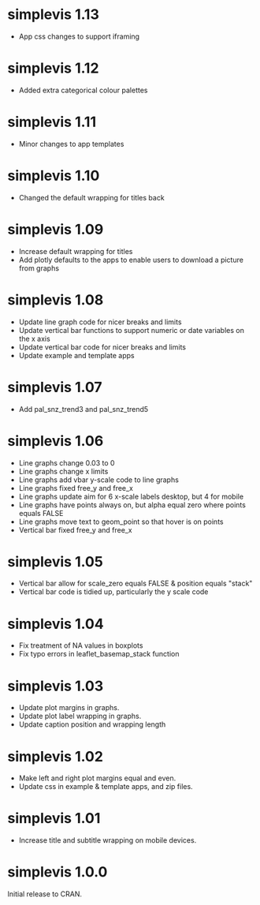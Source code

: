 # simplevis 1.13

* App css changes to support iframing

# simplevis 1.12

* Added extra categorical colour palettes

# simplevis 1.11

* Minor changes to app templates

# simplevis 1.10

* Changed the default wrapping for titles back

# simplevis 1.09

* Increase default wrapping for titles
* Add plotly defaults to the apps to enable users to download a picture from graphs 

# simplevis 1.08

* Update line graph code for nicer breaks and limits
* Update vertical bar functions to support numeric or date variables on the x axis
* Update vertical bar code for nicer breaks and limits
* Update example and template apps

# simplevis 1.07

* Add pal_snz_trend3 and pal_snz_trend5

# simplevis 1.06

* Line graphs change 0.03 to 0
* Line graphs change x limits 
* Line graphs add vbar y-scale code to line graphs
* Line graphs fixed free_y and free_x
* Line graphs update aim for 6 x-scale labels desktop, but 4 for mobile
* Line graphs have points always on, but alpha equal zero where points equals FALSE
* Line graphs move text to geom_point so that hover is on points
* Vertical bar fixed free_y and free_x

# simplevis 1.05

* Vertical bar allow for scale_zero equals FALSE & position equals "stack"
* Vertical bar code is tidied up, particularly the y scale code

# simplevis 1.04

* Fix treatment of NA values in boxplots
* Fix typo errors in leaflet_basemap_stack function

# simplevis 1.03

* Update plot margins in graphs.
* Update plot label wrapping in graphs.
* Update caption position and wrapping length

# simplevis 1.02

* Make left and right plot margins equal and even.
* Update css in example & template apps, and zip files.

# simplevis 1.01

* Increase title and subtitle wrapping on mobile devices.

# simplevis 1.0.0

Initial release to CRAN.